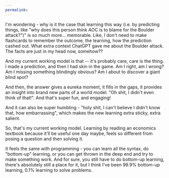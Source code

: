 ```yaml
---
permalink: 
---
```


I'm wondering - why is it the case that learning this way (i.e. by predicting things, like "why does this person think AOC is to blame for the Boulder attack?")" is so much more... memorable. Like, I don't need to make flashcards to remember the outcome, the learning, how the prediction cashed out. What extra context ChatGPT gave me about the Boulder attack. The facts are just in my head now, somehow??

And my current working model is that -- it's probably care, care is the thing. I made a prediction, and then I had skin in the game. Am I right, am I wrong? Am I missing something blindingly obvious? Am I about to discover a giant blind spot? 

And then, the answer gives a eureka moment, it fills in the gaps, it provides an insight into brand new parts of a world model. "Oh shit, I didn't even think of that!". And that's super fun, and engaging! 

And it can also be super humbling - "holy shit, I can't believe I didn't know that, how embarrassing", which makes the new learning extra sticky, extra salient.

So, that's my current working model. Learning by reading an economics textbook because it'll be useful one day maybe, feels so different from posing a question and then solving it. 

It feels the same with programming - you can learn all the syntax, do "bottom-up" learning, or you can get thrown in the deep end and try to make something work. And for sure, you still have to do bottom-up learning, there's absolutely still a place for it, but I think I've been 99.9% bottom-up learning, 0.1% learning to solve problems.